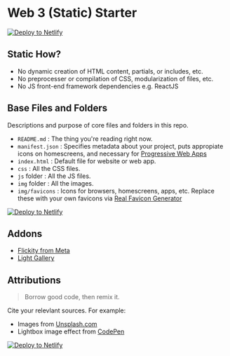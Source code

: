 # Web 3 (Static) Starter

<a href="https://app.netlify.com/start/deploy?repository=https://github.com/ewuweblab/web-3-starter-static"><img src="https://www.netlify.com/img/deploy/button.svg" alt="Deploy to Netlify"></a>

## Static How? 
* No dynamic creation of HTML content, partials, or includes, etc.
* No preprocesser or compilation of CSS, modularization of files, etc.
* No JS front-end framework dependencies e.g. ReactJS

## Base Files and Folders
Descriptions and purpose of core files and folders in this repo. 

* `README.md` : The thing you're reading right now. 
* `manifest.json` : Specifies metadata about your project, puts appropiate icons on homescreens, and necessary for [Progressive Web Apps](https://www.youtube.com/watch?v=Z8MjdQGyjfA&vl=en)
* `index.html` : Default file for website or web app.
* `css` : All the CSS files. 
* `js` folder : All the JS files.
* `img` folder : All the images. 
* `img/favicons` : Icons for browsers, homescreens, apps, etc. Replace these with your own favicons via [Real Favicon Generator](https://realfavicongenerator.net/)

<a href="https://app.netlify.com/start/deploy?repository=https://github.com/ewuweblab/web-3-starter-static"><img src="https://www.netlify.com/img/deploy/button.svg" alt="Deploy to Netlify"></a>

## Addons

* [Flickity from Meta](https://flickity.metafizzy.co/)
* [Light Gallery](https://sachinchoolur.github.io/lightGallery/)

## Attributions

> Borrow good code, then remix it.

Cite your relevlant sources. For example: 

* Images from [Unsplash.com](https://unsplash.com/)
* Lightbox image effect from [CodePen](https://codepen.io/manikoth/pen/vypeKo)

<a href="https://app.netlify.com/start/deploy?repository=https://github.com/ewuweblab/web-3-starter-static"><img src="https://www.netlify.com/img/deploy/button.svg" alt="Deploy to Netlify"></a>
